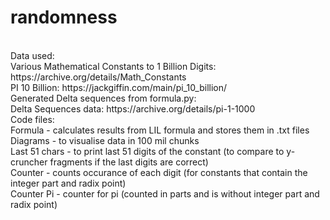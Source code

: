 # randomness
<br />
Data used:
<br />
Various Mathematical Constants to 1 Billion Digits: https://archive.org/details/Math_Constants
<br />
PI 10 Billion: https://jackgiffin.com/main/pi_10_billion/
<br />
Generated Delta sequences from formula.py:
<br />
Delta Sequences data: https://archive.org/details/pi-1-1000
<br />
Code files:<br />
Formula - calculates results from LIL formula and stores them in .txt files<br />
Diagrams - to visualise data in 100 mil chunks<br />
Last 51 chars - to print last 51 digits of the constant (to compare to y-cruncher fragments if the last digits are correct)<br />
Counter - counts occurance of each digit (for constants that contain the integer part and radix point)<br />
Counter Pi - counter for pi (counted in parts and is without integer part and radix point)<br />
